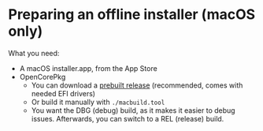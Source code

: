 # Preparing an offline installer (macOS only)

What you need:

* A macOS installer.app, from the App Store
* OpenCorePkg
  * You can download a [prebuilt release](https://github.com/acidanthera/OpenCorePkg/releases) (recommended, comes with needed EFI drivers)
  * Or build it manually with `./macbuild.tool`
  * You want the DBG (debug) build, as it makes it easier to debug issues. Afterwards, you can switch to a REL (release) build.
